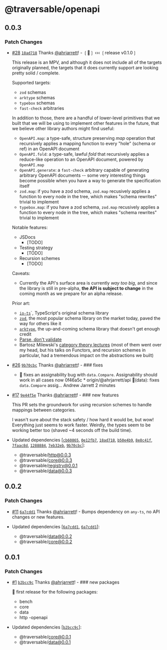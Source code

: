 # @traversable/openapi

## 0.0.3

### Patch Changes

- [#28](https://github.com/traversable/traversable/pull/28) [`18ad718`](https://github.com/traversable/traversable/commit/18ad718682bd2f3d7bf100737605bb7c328a9e6d) Thanks [@ahrjarrett](https://github.com/ahrjarrett)! - ❲🌳❳ ‹‹‹ ❲release v0.1.0❳

  This release is an MPV, and although it does not include all of the targets
  originally planned, the targets that it does currently support are looking
  pretty solid / complete.

  Supported targets:

  - `zod` schemas
  - `arktype` schemas
  - `typebox` schemas
  - `fast-check` arbitraries

  In addition to those, there are a handful of lower-level primitives
  that we built that we will be using to implement other features in the
  future, that we believe other library authors might find useful:

  - `OpenAPI.map`: a type-safe, structure preserving _map_ operation that
    recursively applies a mapping function to every "hole" (schema or ref)
    in an OpenAPI document
  - `OpenAPI.fold`: a type-safe, lawful _fold_ that recursively applies a
    reduce-like operation to an OpenAPI document, powered by `OpenAPI.map`
  - `OpenAPI.generate`: a `fast-check` arbitrary capable of generating
    arbitrary OpenAPI documents -- some very interesting things become
    possible when you have a way to generate the specification itself
  - `zod.map`: if you have a zod schema, `zod.map` recusively applies a
    function to every node in the tree, which makes "schema rewrites"
    trivial to implement
  - `typebox.map`: if you have a zod schema, `zod.map` recusively applies a
    function to every node in the tree, which makes "schema rewrites"
    trivial to implement

  Notable features:

  - JSDocs
    - [TODO]
  - Testing strategy
    - [TODO]
  - Recursion schemes
    - [TODO]

  Caveats:

  - Currently the API's surface area is currently _way too big_, and since the library is
    still in pre-alpha, **the API is subject to change** in the coming month as we prepare
    for an alpha release.

  Prior art:

  - [`io-ts`](https://github.com/gcanti/io-ts)`, TypeScript's original schema library
  - [`zod`](https://github.com/colinhacks/zod), the most popular schema library on
    the market today, paved the way for others like it
  - [`arktype`](https://github.com/arktypeio/arktype), the up-and-coming schema library
    that doesn't get enough credit
  - [Parse, don't validate](https://lexi-lambda.github.io/blog/2019/11/05/parse-don-t-validate/)
  - Bartosz Milewski's [category theory lectures](https://youtu.be/I8LbkfSSR58?si=Q-CwMWndEZK4V5d4)
    (most of them went over my head, but his talks on Functors, and recursion schemes in particular,
    had a tremendous impact on the abstractions we built)

- [#26](https://github.com/traversable/traversable/pull/26) [`9b70cbc`](https://github.com/traversable/traversable/commit/9b70cbc748f72dd2e3af91184bbcf8437747e75c) Thanks [@ahrjarrett](https://github.com/ahrjarrett)! - ### fixes

  - 🐛 fixes an assignability bug with `data.Compare`. Assignability should work in all cases now
    0f46a5c \* origin/@ahrjarrett/api 🐛(data): fixes `data.Compare` assig… Andrew Jarrett 2 minutes

- [#17](https://github.com/traversable/traversable/pull/17) [`9e44f5e`](https://github.com/traversable/traversable/commit/9e44f5e8bb5ead056e335d8bd4d2ed0f63d15940) Thanks [@ahrjarrett](https://github.com/ahrjarrett)! - ### new features

  This PR sets the groundwork for using recursion schemes to handle mappings between categories.

  I wasn't sure about the stack safety / how hard it would be, but wow! Everything just seems to work faster. Weirdly,
  the types seem to be working better too (shaved ~4 seconds off the build time).

- Updated dependencies [[`cb60865`](https://github.com/traversable/traversable/commit/cb608650b658744054b69e8065ba84b4da98f877), [`0e12fb7`](https://github.com/traversable/traversable/commit/0e12fb759d2729ccd1a79e5fe1c99a2840350e19), [`18ad718`](https://github.com/traversable/traversable/commit/18ad718682bd2f3d7bf100737605bb7c328a9e6d), [`b50e4b9`](https://github.com/traversable/traversable/commit/b50e4b96f754515f72f2a9636f34f1ecf9c3d41f), [`8e8c41f`](https://github.com/traversable/traversable/commit/8e8c41f9a922e6451b82fa47be5e8fc6efca1f57), [`7faac8d`](https://github.com/traversable/traversable/commit/7faac8d9f7d2a8f45cbdf58726b702ce4b2c474c), [`1288884`](https://github.com/traversable/traversable/commit/1288884689fbf43bb4c38e3f49064bbf942c5d0f), [`7eb32eb`](https://github.com/traversable/traversable/commit/7eb32eb5574e242ca79ebd19b076fff4a65d2f9f), [`9b70cbc`](https://github.com/traversable/traversable/commit/9b70cbc748f72dd2e3af91184bbcf8437747e75c)]:
  - @traversable/http@0.0.3
  - @traversable/core@0.0.3
  - @traversable/registry@0.0.1
  - @traversable/data@0.0.3

## 0.0.2

### Patch Changes

- [#11](https://github.com/traversable/traversable/pull/11) [`6a7cdd1`](https://github.com/traversable/traversable/commit/6a7cdd1815eefdb47b6faf27cd27e7c060339d24) Thanks [@ahrjarrett](https://github.com/ahrjarrett)! - Bumps dependency on `any-ts`, no API changes or new features.

- Updated dependencies [[`6a7cdd1`](https://github.com/traversable/traversable/commit/6a7cdd1815eefdb47b6faf27cd27e7c060339d24), [`6a7cdd1`](https://github.com/traversable/traversable/commit/6a7cdd1815eefdb47b6faf27cd27e7c060339d24)]:
  - @traversable/data@0.0.2
  - @traversable/core@0.0.2

## 0.0.1

### Patch Changes

- [#1](https://github.com/traversable/traversable/pull/1) [`b2bcc9c`](https://github.com/traversable/traversable/commit/b2bcc9c676d775e4189c5c0fdd7e152e45d18bf8) Thanks [@ahrjarrett](https://github.com/ahrjarrett)! - ### new packages

  :tada: first release for the following packages:

  - bench
  - core
  - data
  - http -openapi

- Updated dependencies [[`b2bcc9c`](https://github.com/traversable/traversable/commit/b2bcc9c676d775e4189c5c0fdd7e152e45d18bf8)]:
  - @traversable/core@0.0.1
  - @traversable/data@0.0.1
